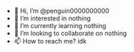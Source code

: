 - 👋 Hi, I’m @penguin0000000000
- 👀 I’m interested in nothing
- 🌱 I’m currently learning nothing
- 💞️ I’m looking to collaborate on nothing
- 📫 How to reach me? idk

<!---
penguin0000000000/penguin0000000000 is a ✨ special ✨ repository because its `README.md` (this file) appears on your GitHub profile.
You can click the Preview link to take a look at your changes.
--->
